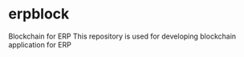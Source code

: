# erpblock
Blockchain for ERP
This repository is used for developing blockchain application for ERP
